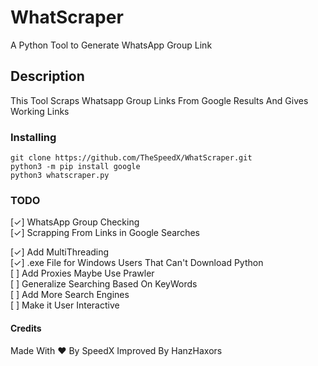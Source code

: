 # WhatScraper
A Python Tool to Generate WhatsApp Group Link 

## Description
This Tool Scraps Whatsapp Group Links From Google Results And Gives Working Links

### Installing

```
git clone https://github.com/TheSpeedX/WhatScraper.git
python3 -m pip install google
python3 whatscraper.py
```
### TODO
[✓] WhatsApp Group Checking  <br>
[✓] Scrapping From Links in Google Searches <br>

[✓] Add MultiThreading <br>
[✓] .exe File for Windows Users That Can't Download Python <br>
[ ] Add Proxies Maybe Use Prawler<br>
[ ] Generalize Searching Based On KeyWords <br>
[ ] Add More Search Engines <br>
[ ] Make it User Interactive <br>


#### Credits
Made With ❤ By SpeedX 
Improved By HanzHaxors
